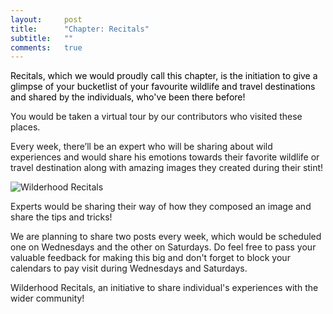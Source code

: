 ```yaml
---
layout:     post
title:      "Chapter: Recitals"
subtitle:   ""
comments:   true
---
```


<p><a href="http://recitals.wilderhood.com" style="text-decoration:none; color:black">Recitals, which we would proudly call this chapter, is the initiation to give a glimpse of your bucketlist of your favourite wildlife and travel destinations and shared by the individuals, who've been there before!</a></p>

<p>You would be taken a virtual tour by our contributors who visited these places. </p>

<p>Every week, there’ll be an expert who will be sharing about wild experiences and would share his emotions towards their favorite wildlife or travel destination along with amazing images they created during their stint!</p>

<img src="{{ site.baseurl }}/img/recitals.png" alt="Wilderhood Recitals">

<p>Experts would be sharing their way of how they composed an image and share the tips and tricks!</p>

<p>We are planning to share two posts every week, which would be scheduled one on Wednesdays and the other on Saturdays. Do feel free to pass your valuable feedback for making this big and don't forget to block your calendars to pay visit during Wednesdays and Saturdays. </p>

<p>
<a href="http://recitals.wilderhood.com" style="text-decoration:none"> Wilderhood Recitals</a>, an initiative to share individual's experiences with the wider community!</p>
